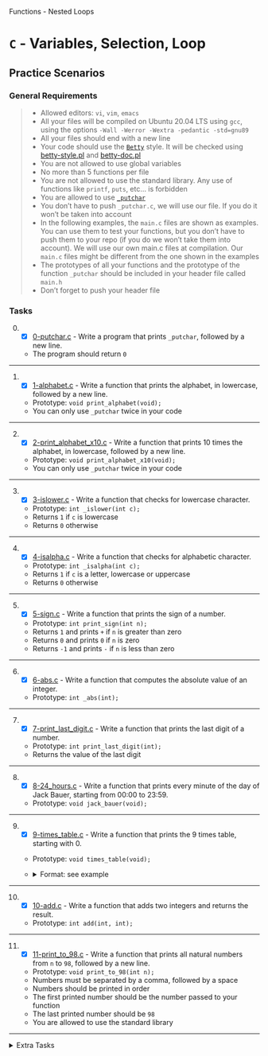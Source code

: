 Functions - Nested Loops

# `C` - Variables, Selection, Loop

## Practice Scenarios

### General Requirements
  >- Allowed editors: `vi`, `vim`, `emacs`
  >- All your files will be compiled on Ubuntu 20.04 LTS using `gcc`, using the options `-Wall -Werror -Wextra -pedantic -std=gnu89`
  >- All your files should end with a new line
  >- Your code should use the [`Betty`](https://github.com/holbertonschool/Betty/wiki) style. It will be checked using [betty-style.pl](https://github.com/holbertonschool/Betty/blob/master/betty-style.pl) and [betty-doc.pl](https://github.com/holbertonschool/Betty/blob/master/betty-doc.pl)
  >- You are not allowed to use global variables
  >- No more than 5 functions per file
  >- You are not allowed to use the standard library. Any use of functions like `printf`, `puts`, etc… is forbidden
  >- You are allowed to use [`_putchar`](_putchar.c)
  >- You don’t have to push `_putchar.c`, we will use our file. If you do it won’t be taken into account
  >- In the following examples, the `main.c` files are shown as examples. You can use them to test your functions, but you don’t have to push them to your repo (if you do we won’t take them into account). We will use our own main.c files at compilation. Our `main.c` files might be different from the one shown in the examples
  >- The prototypes of all your functions and the prototype of the function `_putchar` should be included in your header file called `main.h`
  >- Don’t forget to push your header file


### Tasks
0. - [x] [0-putchar.c](0-putchar.c) - Write a program that prints `_putchar`, followed by a new line. 
    - The program should return `0`
----

1. - [x] [1-alphabet.c](1-alphabet.c) - Write a function that prints the alphabet, in lowercase, followed by a new line.
    - Prototype: `void print_alphabet(void);`
    - You can only use `_putchar` twice in your code
----

2. - [x] [2-print_alphabet_x10.c](2-print_alphabet_x10.c) - Write a function that prints 10 times the alphabet, in lowercase, followed by a new line.
    - Prototype: `void print_alphabet_x10(void);`
    - You can only use `_putchar` twice in your code
----

3. - [x] [3-islower.c](3-islower.c) - Write a function that checks for lowercase character.
    - Prototype: `int _islower(int c);`
    - Returns `1` if `c` is lowercase
    - Returns `0` otherwise
----

4. - [x] [4-isalpha.c](4-isalpha.c) - Write a function that checks for alphabetic character.
    - Prototype: `int _isalpha(int c);`
    - Returns `1` if `c` is a letter, lowercase or uppercase
    - Returns `0` otherwise
----

5. - [x] [5-sign.c](5-sign.c) - Write a function that prints the sign of a number.
    - Prototype: `int print_sign(int n);`
    - Returns `1` and prints `+` if `n` is greater than zero
    - Returns `0` and prints `0` if `n` is zero
    - Returns `-1` and prints `-` if `n` is less than zero
----

6. - [x] [6-abs.c](6-abs.c) - Write a function that computes the absolute value of an integer.
    - Prototype: `int _abs(int);`
----

7. - [x] [7-print_last_digit.c](7-print_last_digit.c) - Write a function that prints the last digit of a number.
    - Prototype: `int print_last_digit(int);`
    - Returns the value of the last digit
----

8. - [x] [8-24_hours.c](8-24_hours.c) - Write a function that prints every minute of the day of Jack Bauer, starting from 00:00 to 23:59.
    - Prototype: `void jack_bauer(void);`
----

9. - [x] [9-times_table.c](9-times_table.c) - Write a function that prints the 9 times table, starting with 0.
    - Prototype: `void times_table(void);`
    - <details>
      <summary>Format: see example</summary>

      ```
        0,  0,  0,  0,  0,  0,  0,  0,  0,  0$
        0,  1,  2,  3,  4,  5,  6,  7,  8,  9$
        0,  2,  4,  6,  8, 10, 12, 14, 16, 18$
        0,  3,  6,  9, 12, 15, 18, 21, 24, 27$
        0,  4,  8, 12, 16, 20, 24, 28, 32, 36$
        0,  5, 10, 15, 20, 25, 30, 35, 40, 45$
        0,  6, 12, 18, 24, 30, 36, 42, 48, 54$
        0,  7, 14, 21, 28, 35, 42, 49, 56, 63$
        0,  8, 16, 24, 32, 40, 48, 56, 64, 72$
        0,  9, 18, 27, 36, 45, 54, 63, 72, 81$
      ```
    </details>
----

10. - [x] [10-add.c](10-add.c) - Write a function that adds two integers and returns the result.
    - Prototype: `int add(int, int);`
----

11. - [x] [11-print_to_98.c](11-print_to_98.c) - Write a function that prints all natural numbers from `n` to `98`, followed by a new line.
    - Prototype: `void print_to_98(int n);`
    - Numbers must be separated by a comma, followed by a space
    - Numbers should be printed in order
    - The first printed number should be the number passed to your function
    - The last printed number should be `98`
    - You are allowed to use the standard library
----

<details>
   <summary>Extra Tasks</summary>
   
   12. - [x] [100-times_table.c](100-times_table.c) - Write a function that prints the `n` times table, starting with 0.
        - Prototype: `void print_times_table(int n);`
        - If `n` is greater than `15` or less than `0` the function should not print anything
        - <details>
          <summary>Format: see example</summary>
          
          ```
            0,   0,   0,   0
            0,   1,   2,   3
            0,   2,   4,   6
            0,   3,   6,   9

            0,   0,   0,   0,   0,   0
            0,   1,   2,   3,   4,   5
            0,   2,   4,   6,   8,  10
            0,   3,   6,   9,  12,  15
            0,   4,   8,  12,  16,  20
            0,   5,  10,  15,  20,  25


            0,   0,   0,   0,   0,   0,   0,   0,   0,   0,   0,   0,   0
            0,   1,   2,   3,   4,   5,   6,   7,   8,   9,  10,  11,  12
            0,   2,   4,   6,   8,  10,  12,  14,  16,  18,  20,  22,  24
            0,   3,   6,   9,  12,  15,  18,  21,  24,  27,  30,  33,  36
            0,   4,   8,  12,  16,  20,  24,  28,  32,  36,  40,  44,  48
            0,   5,  10,  15,  20,  25,  30,  35,  40,  45,  50,  55,  60
            0,   6,  12,  18,  24,  30,  36,  42,  48,  54,  60,  66,  72
            0,   7,  14,  21,  28,  35,  42,  49,  56,  63,  70,  77,  84
            0,   8,  16,  24,  32,  40,  48,  56,  64,  72,  80,  88,  96
            0,   9,  18,  27,  36,  45,  54,  63,  72,  81,  90,  99, 108
            0,  10,  20,  30,  40,  50,  60,  70,  80,  90, 100, 110, 120
            0,  11,  22,  33,  44,  55,  66,  77,  88,  99, 110, 121, 132
            0,  12,  24,  36,  48,  60,  72,  84,  96, 108, 120, 132, 144
          ```
          </details>
  ----
  
   13. - [x] [101-natural.c](101-natural.c) - If we list all the natural numbers below `10` that are multiples of `3` or `5`, we get `3`, `5`, `6` and `9`. The sum of these multiples is `23`. Write a program that computes and prints the sum of all the multiples of `3` or `5` below `1024` (excluded), followed by a new line.
        - You are allowed to use the standard library
  ----

   14. - [x] [102-fibonacci.c](102-fibonacci.c) - Write a program that prints the first 50 Fibonacci numbers, starting with `1` and `2`, followed by a new line.
        - The numbers must be separated by comma, followed by a space `,` 
        - You are allowed to use the standard library
   ----

   15. - [x] [103-fibonacci.c](103-fibonacci.c) - Each new term in the Fibonacci sequence is generated by adding the previous two terms. By starting with `1` and `2`, the first 10 terms will be: `1, 2, 3, 5, 8, 13, 21, 34, 55, 89`. By considering the terms in the Fibonacci sequence whose values do not exceed 4,000,000, write a program that finds and prints the sum of the even-valued terms, followed by a new line.
        - You are allowed to use the standard library
   ----

   16. - [x] [104-fibonacci.c](104-fibonacci.c) - Write a program that finds and prints the first 98 Fibonacci numbers, starting with `1` and `2`, followed by a new line.
        - The numbers should be separated by comma, followed by a space `,`
        - You are allowed to use the standard library
        - You are not allowed to use any other library (You can’t use `GMP` etc…)
        - You are not allowed to use `long long`, `malloc`, pointers, arrays/tables, or structures
        - You are not allowed to hard code any Fibonacci number (except for `1` and `2`)
</details>
